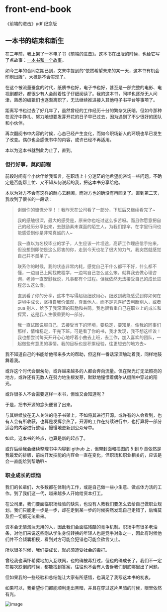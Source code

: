# front-end-book
《前端的进击》pdf 纪念版

## 一本书的结束和新生

在三年前，我上架了一本电子书《前端的进击》。这本书在出版的时候，也给它写了点故事：[一本书和一个故事](https://godbasin.github.io/front-end-playground/front-end-work/front-end-days/a-book-with-one-story.html)。

如今三年的合同之期已到，文末中提到的“依然希望未来的某一天，这本书有机会印刷出版”，大概是不会实现了。

在这个被流量蚕食的时代，纸质书也好，电子书也好，甚至是一部完整的电影、电视剧都好，都很少有人会耐着性子仔细阅读了。我的这本书，同样也逐渐无人问津，熟悉的编辑们也逐渐离职了，无法继续推进接入其他电子书平台等事项了。

距离写书也过去了好几年了，虽然曾经的工作经历十分的繁杂又灰暗，但如今那种在泥泞中挣扎、努力地想要发芽开花的日子早已过去，因为遇到了不少很好的团队和小伙伴。

再次翻阅书中内容的时候，心态已经产生变化，而如今职场新人的环境也早已发生了改变。偶尔也会感慨书中的内容，或许已经不再适用。

本以为这本书就到此为止了，直到。

### 但行好事，莫问前程

前段时间有个小伙伴给我留言，在职场上十分迷茫的他希望能咨询一些问题。不确定是否能帮上忙、又不知从何说起的我，把这本书分享给他。

本以为对方不会有这样的耐心去翻阅，而对方也的确没有再回复了。直到第二天，我收到了很长的一段话：

> 谢谢你的慷慨分享！！我昨天在公司看了一部分，下班后又继续看完了~
> 
> 我的感触很深，最大的感受是，原来你也吃过这么多苦呀。而且你愿意把自己的经历分享出来，去鼓励素未谋面的陌生人，为我们撑伞，在字里行间也能感受到你是非常真诚的人~
> 
> 我一直以为名校毕业的学子，人生应该一片坦途，高薪工作理应信手拈来，但没想到即使是这么厉害的你，走到今天也花了很大的力气，我突然就感觉自己并不孤单了。
> 
> 联系你的时候，我的状态非常内耗，感觉自己干什么都干不好，什么都不懂，一边自己上网找教程学，一边骂自己怎么这么笨。就算我去做心理咨询，老师一直安慰我说，凡事都有个过程。但我依然无法接受自己的成长进程怎么这么慢。
> 
> 直到看了你的分享，这本书写得超级细致用心，细致到我能感受到你如何在逆境中成长，坚持自我价值观，尊重他人，而不是凭喜好去判断别人，或者 pua 别人，给予了我深深的鼓励和共鸣。我也很看重自己在职业上的成长和探索，这是我人生很重要的一部分。
> 
> 我一直试图说服自己，去接受当下的环境，要稳定，要知足。像我的同事们那样，情绪稳定，干完下班。可是看了你的书，我才发现，我不想这样诶！我也想尝试每天开开心心地哼着小曲去上班，去工作，加入喜欢的团队，一起做些有意思的事情。我的目标也是积累经验，往更想去的地方去~

我不知道自己的书能给他带来多大的帮助，但这样一番话深深触动着我，同样地鼓舞着我。

或许这个时代会很匆匆，或许越来越多的人都会奔向流量。但在聚光灯无法照亮的地方，或许还有无数人在努力地生根发芽，默默地憧憬着偶尔从缝隙中穿过的阳光。

或许很多人不会需要这样一本书，但谁又会知道呢？

于是，把书开源的念头便冒了出来。

与其继续放在无人关注的电子书架上，不如将其进行开源。或许有的人会看到，也有人会有所收获，也算是发挥余热了。开源的工作在持续进行中，也打算将一部分适合的内容进行整理，慢慢地更新到公众号中。

如此，这本书的终点，也算是新的起点了。

或许后续我会继续整理书中内容到 github 上，但带封面和插图的 5 到 9 章依然是我最爱的排版，前端开发技能的内容会一直在变化，但职场和职业相关的，应该是会一直能给到帮助叭~

### 职业成长的烦恼

我们的长辈们，大多数都在体制内工作，或是自己做一些小生意、做点体力活的工作。到了我们这一代，越来越多人开始给资本打工。

在公司里，我们要面临职场经验的缺失，也没有人教我们要怎么去给自己做职业规划。我们只能走一步是一步，却在走到某一步的时候突然发现自己走错了，后悔莫及但一切都无法重来。

资本会无情淘汰无用的人，因此我们会面临残酷的竞争机制。职场中有很多老油条，对他们来说这些刚从学生身份转换的年轻人也是竞争对象之一，因此有时候他们并不会倾囊相授，看到对方可能会犯错也可能会欲言又止。

所以很多时候，我们要成长，就必须遭受社会的毒打。

曾经我也满怀希冀地加入互联网，也的确被毒打过，但也的确成长了。我们不一定在每次跌倒的时候，都能找到答案，往往也不会有人告诉我们到底哪里出了问题。

但如果我的一些经验和总结能让大家有所感悟，也满足了我写这本书的初衷。

如果可以，我希望你们都能顺利走出黑暗，并且在穿过这片黑暗的时候，眼里依然有光。

![image](https://github.com/user-attachments/assets/655ea55d-fc33-42e5-aefe-5089b2b41ecb)


